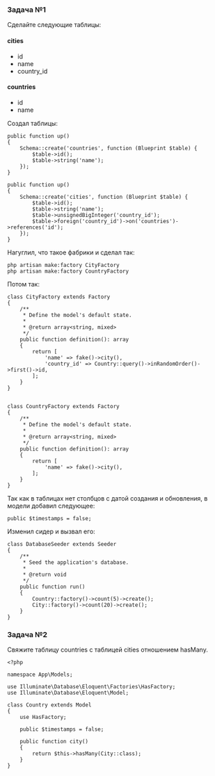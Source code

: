 ### Задача №1

Сделайте следующие таблицы:

#### cities

* id
* name
* country_id

#### countries

* id
* name

Создал таблицы:

    public function up()
    {
        Schema::create('countries', function (Blueprint $table) {
            $table->id();
            $table->string('name');
        });
    }

    public function up()
    {
        Schema::create('cities', function (Blueprint $table) {
            $table->id();
            $table->string('name');
            $table->unsignedBigInteger('country_id');
            $table->foreign('country_id')->on('countries')->references('id');
        });
    }

Нагуглил, что такое фабрики и сделал так:

    php artisan make:factory CityFactory
    php artisan make:factory CountryFactory

Потом так:

    class CityFactory extends Factory
    {
        /**
         * Define the model's default state.
         *
         * @return array<string, mixed>
         */
        public function definition(): array
        {
            return [
                'name' => fake()->city(),
                'country_id' => Country::query()->inRandomOrder()->first()->id,
            ];
        }
    }


    class CountryFactory extends Factory
    {
        /**
         * Define the model's default state.
         *
         * @return array<string, mixed>
         */
        public function definition(): array
        {
            return [
                'name' => fake()->city(),
            ];
        }
    }

Так как в таблицах нет столбцов с датой создания и обновления, в модели добавил следующее:

    public $timestamps = false;

Изменил сидер и вызвал его:

    class DatabaseSeeder extends Seeder
    {
        /**
         * Seed the application's database.
         *
         * @return void
         */
        public function run()
        {
            Country::factory()->count(5)->create();
            City::factory()->count(20)->create();
        }
    }

### Задача №2

Свяжите таблицу countries с таблицей cities отношением hasMany.

    <?php
    
    namespace App\Models;
    
    use Illuminate\Database\Eloquent\Factories\HasFactory;
    use Illuminate\Database\Eloquent\Model;
    
    class Country extends Model
    {
        use HasFactory;
    
        public $timestamps = false;
    
        public function city()
        {
            return $this->hasMany(City::class);
        }
    }